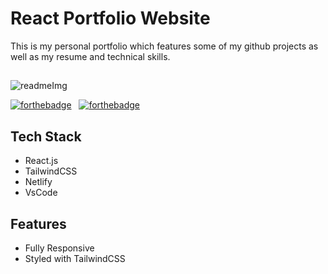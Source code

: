 
# React Portfolio Website

This is my personal portfolio  which features some of my github projects as well as my resume and technical skills.



##

![readmeImg](https://user-images.githubusercontent.com/102411922/187912587-9733fcbe-aba9-44f0-8c3d-211e07c2c283.png)


[![forthebadge](https://forthebadge.com/images/badges/built-with-love.svg)](https://forthebadge.com) &nbsp;
[![forthebadge](https://forthebadge.com/images/badges/made-with-javascript.svg)](https://forthebadge.com) &nbsp;





## Tech Stack

- React.js
- TailwindCSS
- Netlify
- VsCode


## Features

- Fully Responsive
- Styled with TailwindCSS


